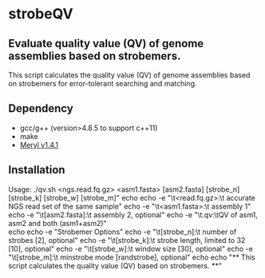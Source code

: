 # strobeQV

## Evaluate quality value (QV) of genome assemblies based on strobemers.

This script calculates the quality value (QV) of genome assemblies based on strobemers for error-tolerant searching and matching.

## Dependency
* gcc/g++ (version>4.8.5 to support c++11)
* make
* [Meryl v1.4.1](https://github.com/marbl/meryl/releases/tag/v1.4.1)

## Installation


Usage: ./qv.sh <ngs.read.fq.gz> <asm1.fasta> [asm2.fasta] <out> [strobe_n] [strobe_k] [strobe_w] [strobe_m]"
        echo
        echo -e "\t<read.fq.gz>:\t accurate NGS read set of the same sample"
        echo -e "\t<asm1.fasta>:\t assembly 1"
        echo -e "\t[asm2.fasta]:\t assembly 2, optional"
        echo -e "\t<out>.qv:\tQV of asm1, asm2 and both (asm1+asm2)"    
        echo
        echo -e "Strobemer Options"
        echo -e "\t[strobe_n]:\t  number of strobes [2], optional"
        echo -e "\t[strobe_k]:\t  strobe length, limited to 32 [10], optional"
        echo -e "\t[strobe_w]:\t  window size [30], optional"
        echo -e "\t[strobe_m]:\t  minstrobe mode [randstrobe], optional"
        echo
        echo "** This script calculates the quality value (QV) based on strobemers. **"
        

